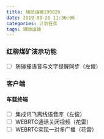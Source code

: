 ```yaml
---
title: 辅助运输190826
date: 2019-08-26 11:36:06
categories: 计划任务
tags: 辅助运输
---
```


### 红柳煤矿演示功能
* [ ] 防碰撞语音与文字提醒同步（左俊）

### 客户端
#### 车载终端
* [ ] 集成讯飞离线语音库（左俊）
* [ ] WEBRTC通话关闭视频（花雷）
* [ ] WEBRTC实现一对多广播（花雷）
